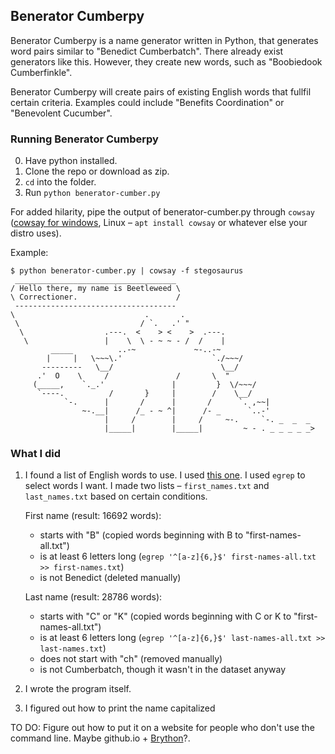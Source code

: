 ## Benerator Cumberpy

Benerator Cumberpy is a name generator written in Python, that generates word pairs similar to "Benedict Cumberbatch". There already exist generators like this. However, they create new words, such as "Boobiedook Cumberfinkle".

Benerator Cumberpy will create pairs of existing English words that fullfil certain criteria. Examples could include "Benefits Coordination" or "Benevolent Cucumber".

### Running Benerator Cumberpy

0. Have python installed.
1. Clone the repo or download as zip.
2. `cd` into the folder.
3. Run `python benerator-cumber.py`

For added hilarity, pipe the output of benerator-cumber.py through `cowsay` ([cowsay for windows](https://github.com/kanej/Posh-Cowsay), Linux – `apt install cowsay` or whatever else your distro uses).

Example:

```
$ python benerator-cumber.py | cowsay -f stegosaurus
 ____________________________________
/ Hello there, my name is Beetleweed \
\ Correctioner.                      /
 ------------------------------------
\                             .       .
 \                           / `.   .' " 
  \                  .---.  <    > <    >  .---.
   \                 |    \  \ - ~ ~ - /  /    |
         _____          ..-~             ~-..-~
        |     |   \~~~\.'                    `./~~~/
       ---------   \__/                        \__/
      .'  O    \     /               /       \  " 
     (_____,    `._.'               |         }  \/~~~/
      `----.          /       }     |        /    \__/
            `-.      |       /      |       /      `. ,~~|
                ~-.__|      /_ - ~ ^|      /- _      `..-'   
                     |     /        |     /     ~-.     `-. _  _  _
                     |_____|        |_____|         ~ - . _ _ _ _ _>
```

### What I did

1. I found a list of English words to use. I used [this one](https://github.com/dwyl/english-words). I used `egrep` to select words I want.
    I made two lists – `first_names.txt` and `last_names.txt` based on certain conditions.

    First name (result: 16692 words):
    - starts with "B" (copied words beginning with B to "first-names-all.txt")
    - is at least 6 letters long (`egrep '^[a-z]{6,}$' first-names-all.txt >> first-names.txt`)
    - is not Benedict (deleted manually)

    Last name (result: 28786 words):
    - starts with "C" or "K" (copied words beginning with C or K to "first-names-all.txt")
    - is at least 6 letters long (`egrep '^[a-z]{6,}$' last-names-all.txt >> last-names.txt`)
    - does not start with "ch" (removed manually)
    - is not Cumberbatch, though it wasn't in the dataset anyway
2. I wrote the program itself.
3. I figured out how to print the name capitalized

TO DO: Figure out how to put it on a website for people who don't use the command line. Maybe github.io + [Brython](http://www.brython.info/)?.
